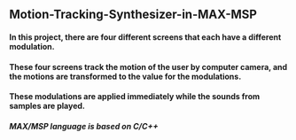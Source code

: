 ## Motion-Tracking-Synthesizer-in-MAX-MSP

#### In this project, there are four different screens that each have a different modulation. 
#### These four screens track the motion of the user by computer camera, and the motions are transformed to the value for the modulations. 
#### These modulations are applied immediately while the sounds from samples are played.


##### MAX/MSP language is based on C/C++
